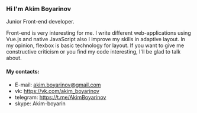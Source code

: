 ### Hi I'm Akim Boyarinov

Junior Front-end developer.    

Front-end is very interesting for me. I write different web-applications using Vue.js and native JavaScript also I improve my skills in adaptive layout. In my opinion, flexbox is basic technology for layout. If you want to give me сonstructive criticism or you find my code interesting, I'll be glad to talk about.

#### My contacts:
* E-mail: akim.boyarinov@gmail.com
* vk: https://vk.com/akim_boyarinov
* telegram: https://t.me/AkimBoyarinov
* skype: Akim-boyarin

